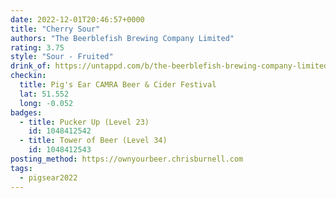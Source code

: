 ```yaml
---
date: 2022-12-01T20:46:57+0000
title: "Cherry Sour"
authors: "The Beerblefish Brewing Company Limited"
rating: 3.75
style: "Sour - Fruited"
drink_of: https://untappd.com/b/the-beerblefish-brewing-company-limited-cherry-sour/
checkin:
  title: Pig's Ear CAMRA Beer & Cider Festival
  lat: 51.552
  long: -0.052
badges:
  - title: Pucker Up (Level 23)
    id: 1048412542
  - title: Tower of Beer (Level 34)
    id: 1048412543
posting_method: https://ownyourbeer.chrisburnell.com
tags:
  - pigsear2022
---
```

